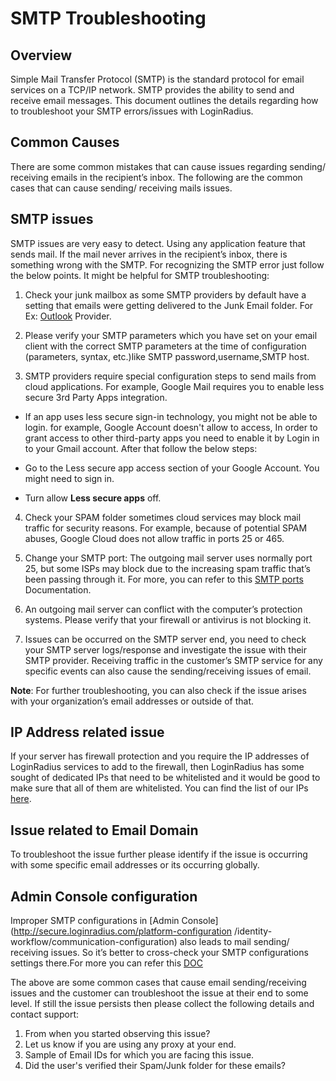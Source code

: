 # SMTP Troubleshooting

## Overview

Simple Mail Transfer Protocol (SMTP) is the standard protocol for email services on a TCP/IP network.
SMTP provides the ability to send and receive email messages. This document outlines the details regarding how to troubleshoot your SMTP errors/issues with LoginRadius. 

## Common Causes

There are some common mistakes that can cause issues regarding sending/ receiving
emails in the recipient’s inbox. The following are the common cases that can cause
sending/ receiving mails issues.

## SMTP issues

SMTP issues are very easy to detect. Using any application feature that sends mail.
If the mail never arrives in the recipient’s inbox, there is something wrong with the SMTP. 
For recognizing the SMTP error just follow the below points. It might be helpful for SMTP
troubleshooting:

1. Check your junk mailbox as some SMTP providers by default have a setting 
   that emails were getting delivered to the Junk Email folder. For Ex: [Outlook](https://answers.microsoft.com/en-us/outlook_com/forum/oemail-osend/outlook-sending-legitimate-emails-to-junk-folder/11fe1048-f3c5-43fb-bf37-85a7649ee16f) Provider.

2. Please verify your SMTP parameters which you have set on your email client
   with the correct SMTP parameters at the time of configuration (parameters,
   syntax, etc.)like SMTP password,username,SMTP host.

3. SMTP providers require special configuration steps to send mails from cloud
   applications. For example, Google Mail requires you to enable less secure 3rd
   Party Apps integration.

  * If an app uses less secure sign-in technology, you might not be able to  login.
    for example, Google Account doesn't allow to access, In order to grant access to
    other third-party apps you need to enable it by Login in to your Gmail account.
    After that follow the below steps:

  * Go to the Less secure app access section of your Google Account. You
    might need to sign in. 
  *  Turn allow **Less secure apps** off.

4. Check your SPAM folder sometimes cloud services may block mail traffic for security reasons.
   For example, because of potential SPAM abuses, Google Cloud does not allow traffic in ports 25 or
   465.

5. Change your SMTP port: The outgoing mail server uses normally port 25, but some ISPs may block
 due to the increasing spam traffic that’s been passing through it. For more, you can refer to this
  [SMTP ports](https://serversmtp.com/port-for-smtp/) Documentation.

6. An outgoing mail server can conflict with the computer’s protection systems.  Please verify that
 your firewall or antivirus is not blocking it.

7. Issues can be occurred on the SMTP server end, you need to check your SMTP server logs/response and
 investigate the issue with their SMTP provider. Receiving traffic in the customer’s SMTP service for
 any specific events can also cause the sending/receiving issues of email.

**Note**: For further troubleshooting, you can also check if the issue arises with your organization’s
 email addresses or outside of that.
 
 ## IP Address related issue

 If your server has firewall protection and you require the IP addresses of LoginRadius services to
add to the firewall, then LoginRadius has some sought of dedicated IPs that need to be whitelisted and
 it would be good to make sure that all of them are whitelisted. You can find the list of our
  IPs [here](https://www.loginradius.com/docs/infrastructure-and-security/ip-addresses-list/).

 ## Issue related to Email Domain

To troubleshoot the issue further please identify if the issue is occurring with some specific email
addresses or its occurring globally.

## Admin Console configuration

Improper SMTP configurations in [Admin Console](http://secure.loginradius.com/platform-configuration
/identity-workflow/communication-configuration) also leads to mail sending/ receiving issues. So it’s 
better to cross-check your SMTP configurations settings there.For more you can refer this [DOC](https://www.loginradius.com/docs/api/v2/admin-console/platform-configuration/communication-configuration/email/email-configuration/#sendgrid-smtp-configuration) 


The above are some common cases that cause email sending/receiving issues and the customer can
troubleshoot the issue at their end to some level. If still the issue persists then please collect the
following details and contact support:
1. From when you started observing this issue?
2. Let us know if you are using any proxy at your end.
3. Sample of Email IDs for which you are facing this issue.
4. Did the user's verified their Spam/Junk folder for these emails?